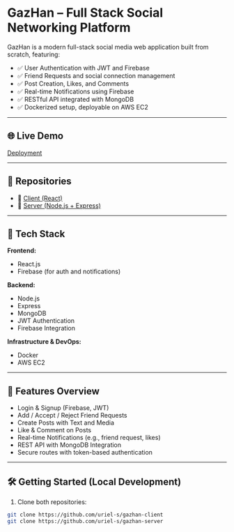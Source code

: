 # GazHan – Full Stack Social Networking Platform

GazHan is a modern full-stack social media web application built from scratch, featuring:

- ✅ User Authentication with JWT and Firebase  
- ✅ Friend Requests and social connection management  
- ✅ Post Creation, Likes, and Comments  
- ✅ Real-time Notifications using Firebase  
- ✅ RESTful API integrated with MongoDB  
- ✅ Dockerized setup, deployable on AWS EC2  

---

## 🌐 Live Demo  
[Deployment](http://51.21.2.255/)

---

## 📁 Repositories

- 🔗 [Client (React)](https://github.com/uriel-s/gazhan-client)  
- 🔗 [Server (Node.js + Express)](https://github.com/uriel-s/gazhan-server)

---

## 🚀 Tech Stack

**Frontend:**  
- React.js  
- Firebase (for auth and notifications)

**Backend:**  
- Node.js  
- Express  
- MongoDB  
- JWT Authentication  
- Firebase Integration

**Infrastructure & DevOps:**  
- Docker  
- AWS EC2  

---

## 📸 Features Overview

- Login & Signup (Firebase, JWT)  
- Add / Accept / Reject Friend Requests  
- Create Posts with Text and Media  
- Like & Comment on Posts  
- Real-time Notifications (e.g., friend request, likes)  
- REST API with MongoDB Integration  
- Secure routes with token-based authentication  

---

## 🛠️ Getting Started (Local Development)

1. Clone both repositories:

```bash
git clone https://github.com/uriel-s/gazhan-client
git clone https://github.com/uriel-s/gazhan-server
